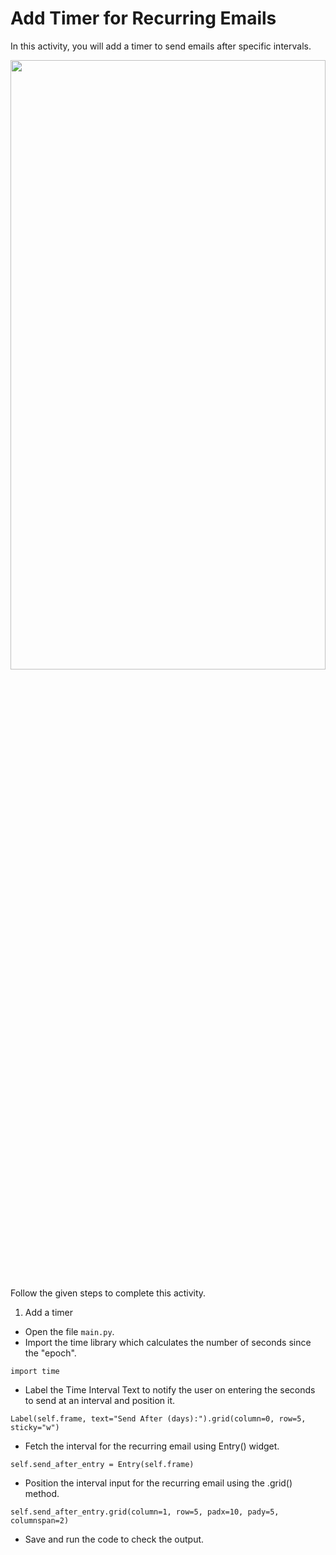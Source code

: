 Add Timer for Recurring Emails
======================
In this activity, you will add a timer to send emails after specific intervals.

<img src= "https://s3.amazonaws.com/media-p.slid.es/uploads/1525749/images/10940642/C120_SA3_new.gif" width = "100%" height = "50%">




Follow the given steps to complete this activity.




1. Add a timer
* Open the file `main.py`.
* Import the time library which calculates the number of seconds since the "epoch".
```
import time
```


* Label the Time Interval Text to notify the user on entering the seconds to send at an interval and position it.
```
Label(self.frame, text="Send After (days):").grid(column=0, row=5, sticky="w")
```
* Fetch the interval for the recurring email using Entry() widget.
```
self.send_after_entry = Entry(self.frame)
```
* Position the interval input for the recurring email using the .grid() method.
```
self.send_after_entry.grid(column=1, row=5, padx=10, pady=5, columnspan=2)
```


* Save and run the code to check the output.
